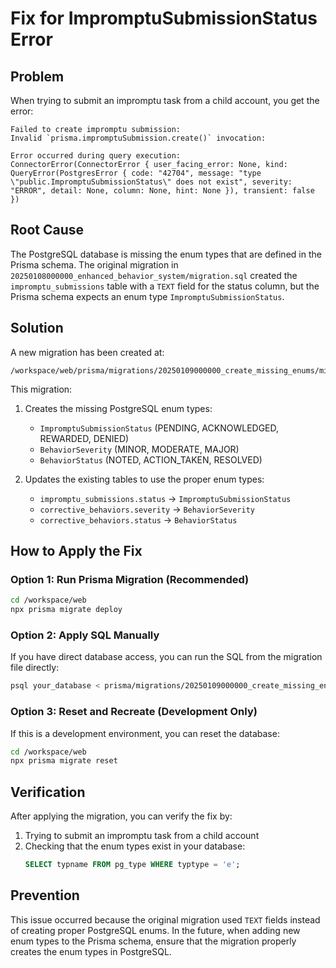 # Fix for ImpromptuSubmissionStatus Error

## Problem
When trying to submit an impromptu task from a child account, you get the error:

```
Failed to create impromptu submission: 
Invalid `prisma.impromptuSubmission.create()` invocation:

Error occurred during query execution:
ConnectorError(ConnectorError { user_facing_error: None, kind: QueryError(PostgresError { code: "42704", message: "type \"public.ImpromptuSubmissionStatus\" does not exist", severity: "ERROR", detail: None, column: None, hint: None }), transient: false })
```

## Root Cause
The PostgreSQL database is missing the enum types that are defined in the Prisma schema. The original migration in `20250108000000_enhanced_behavior_system/migration.sql` created the `impromptu_submissions` table with a `TEXT` field for the status column, but the Prisma schema expects an enum type `ImpromptuSubmissionStatus`.

## Solution
A new migration has been created at:
```
/workspace/web/prisma/migrations/20250109000000_create_missing_enums/migration.sql
```

This migration:
1. Creates the missing PostgreSQL enum types:
   - `ImpromptuSubmissionStatus` (PENDING, ACKNOWLEDGED, REWARDED, DENIED)
   - `BehaviorSeverity` (MINOR, MODERATE, MAJOR)  
   - `BehaviorStatus` (NOTED, ACTION_TAKEN, RESOLVED)

2. Updates the existing tables to use the proper enum types:
   - `impromptu_submissions.status` → `ImpromptuSubmissionStatus`
   - `corrective_behaviors.severity` → `BehaviorSeverity`
   - `corrective_behaviors.status` → `BehaviorStatus`

## How to Apply the Fix

### Option 1: Run Prisma Migration (Recommended)
```bash
cd /workspace/web
npx prisma migrate deploy
```

### Option 2: Apply SQL Manually
If you have direct database access, you can run the SQL from the migration file directly:
```bash
psql your_database < prisma/migrations/20250109000000_create_missing_enums/migration.sql
```

### Option 3: Reset and Recreate (Development Only)
If this is a development environment, you can reset the database:
```bash
cd /workspace/web
npx prisma migrate reset
```

## Verification
After applying the migration, you can verify the fix by:
1. Trying to submit an impromptu task from a child account
2. Checking that the enum types exist in your database:
   ```sql
   SELECT typname FROM pg_type WHERE typtype = 'e';
   ```

## Prevention
This issue occurred because the original migration used `TEXT` fields instead of creating proper PostgreSQL enums. In the future, when adding new enum types to the Prisma schema, ensure that the migration properly creates the enum types in PostgreSQL.